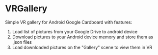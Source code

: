 # VRGallery
Simple VR gallery for Android Google Cardboard with features:
1) Load list of pictures from your Google Drive to android device
2) Download pictures to your Android device memory and store them as .json files
3) Load downloaded pictures on the "Gallery" scene to view them in VR
